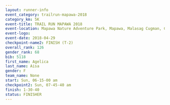 ```yaml
---
layout: runner-info 
event_category: trailrun-mapawa-2018 
category_km: 5K 
event-title: TRAIL RUN MAPAWA 2018 
event-location: Mapawa Nature Adventure Park, Mapawa, Malasag Cugman, Cagayan de Oro Philippines 
event-logo: 
event-date: 2018-04-29 
checkpoint-name2: FINISH (T-2) 
overall_rank: 126
gender_rank: 68
bib: 5118
first_name: Agelica
last_name: Aisa
gender: F
team_name: None
start: Sun, 06-15-00 am
checkpoint2: Sun, 07-45-40 am
finish: 1-30-40
status: FINISHER
---
```

